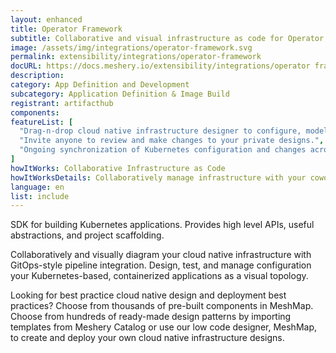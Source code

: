 ```yaml
---
layout: enhanced
title: Operator Framework
subtitle: Collaborative and visual infrastructure as code for Operator
image: /assets/img/integrations/operator-framework.svg
permalink: extensibility/integrations/operator-framework
docURL: https://docs.meshery.io/extensibility/integrations/operator framework
description: 
category: App Definition and Development
subcategory: Application Definition & Image Build
registrant: artifacthub
components: 
featureList: [
  "Drag-n-drop cloud native infrastructure designer to configure, model, and deploy your workloads.",
  "Invite anyone to review and make changes to your private designs.",
  "Ongoing synchronization of Kubernetes configuration and changes across any number of clusters."
]
howItWorks: Collaborative Infrastructure as Code
howItWorksDetails: Collaboratively manage infrastructure with your coworkers synchronously sharing the same designs.
language: en
list: include
---
```

<p>
SDK for building Kubernetes applications. Provides high level APIs, useful abstractions, and project scaffolding.
</p>
<p>
    Collaboratively and visually diagram your cloud native infrastructure with GitOps-style pipeline integration. Design, test, and manage configuration your Kubernetes-based, containerized applications as a visual topology.
</p>
<p>
    Looking for best practice cloud native design and deployment best practices? Choose from thousands of pre-built components in MeshMap. Choose from hundreds of ready-made design patterns by importing templates from Meshery Catalog or use our low code designer, MeshMap, to create and deploy your own cloud native infrastructure designs.
</p>
